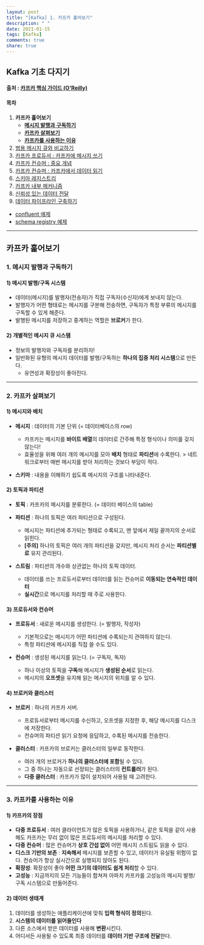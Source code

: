 ```yaml
---
layout: post
title: "[Kafka] 1. 카프카 훑어보기"
description: " "
date: 2021-01-15
tags: [Kafka]
comments: true
share: true
---
```


## Kafka 기초 다지기

 **출처 : [카프카 핵심 가이드 (O'Reilly)](https://book.naver.com/bookdb/book_detail.nhn?bid=14093855)**

#### 목차

1. **카프카 훑어보기**
   - [**메시지 발행과 구독하기**](#1-메시지-발행과-구독하기)
   - [**카프카 살펴보기**](#2-카프카-살펴보기)
   - [**카프카를 사용하는 이유**](#3-카프카를-사용하는-이유)
2. [범용 메시지 큐와 비교하기](https://colinch4.github.io/2021-01-15/402_compare/)
3. [카프카 프로듀서 : 카프카에 메시지 쓰기](https://colinch4.github.io/2021-01-15/403_producer/) 
4. [카프카 컨슈머 : 중요 개념](https://colinch4.github.io/2021-01-15/404_consumer_core/)
5. [카프카 컨슈머 : 카프카에서 데이터 읽기](https://colinch4.github.io/2021-01-15/405_consumer_use/)
6. [스키마 레지스트리](https://colinch4.github.io/2021-01-15/406_schema_registry/)
7. [카프카 내부 메커니즘](https://colinch4.github.io/2021-01-15/407_inside/)
8. [신뢰성 있는 데이터 전달](https://colinch4.github.io/2021-01-15/408_reliability/)
9. [데이터 파이프라인 구축하기](https://colinch4.github.io/2021-01-15/409_data_pipeline/)

- [confluent 예제](https://github.com/colinch4/colinch4.github.io/blob/master/_posts/2021/1/15/Kafka/2021-01-15-99_confluent_example)
- [schema registry 예제](https://github.com/colinch4/colinch4.github.io/blob/master/_posts/2021/1/15/Kafka/2021-01-15-99_schema_registry_example)



___

## 카프카 훑어보기

### 1. 메시지 발행과 구독하기

#### 1) 메시지 발행/구독 시스템

- 데이터(메시지)를 발행자(전송자)가 직접 구독자(수신자)에게 보내지 않는다.
- 발행자가 어떤 형태로는 메시지를 구분해 전송하면, 구독자가 특정 부류의 메시지를 구독할 수 있게 해준다.
- 발행된 메시지를 저장하고 중계하는 역할은 **브로커**가 한다.

  

#### 2) 개별적인 메시지 큐 시스템

- 정보의 발행자와 구독자를 분리하자!
- 일반화된 유형의 메시지 데이터를 발행/구독하는 **하나의 집중 처리 시스템**으로 만든다.
  - 유연성과 확장성이 좋아진다.



___

### 2. 카프카 살펴보기

#### 1) 메시지와 배치

- **메시지** : 데이터의 기본 단위 (= 데이터베이스의 row)
  - 카프카는 메시지를 **바이트 배열**의 데이터로 간주해 특정 형식이나 의미를 갖지 않는다!
  - 효율성을 위해 여러 개의 메시지를 모아 **배치** 형태로 **파티션**에 수록한다.
    \> 네트워크로부터 매번 메시지를 받아 처리하는 것보다 부담이 적다.

- **스키마** : 내용을 이해하기 쉽도록 메시지의 구조를 나타내준다.



#### 2) 토픽과 파티션

- **토픽** : 카프카의 메시지를 분류한다. (= 데이터 베이스의 table)

- **파티션** : 하나의 토픽은 여러 파티션으로 구성된다.
  - 메시지는 파티션에 추가되는 형태로 수록되고, 맨 앞에서 제일 끝까지의 순서로 읽힌다.
  - **[주의]** 하나의 토픽은 여러 개의 파티션을 갖지만, 메시지 처리 순서는 **파티션별로** 유지 관리된다.
  
- **스트림** : 파티션의 개수와 상관없는 하나의 토픽 데이터. 
  - 데이터를 쓰는 프로듀서로부터 데이터를 읽는 컨슈머로 **이동되는 연속적인 데이터**
  - **실시간**으로 메시지를 처리할 때 주로 사용한다.



#### 3) 프로듀서와 컨슈머

- **프로듀서** : 새로운 메시지를 생성한다. (= 발행자, 작성자)
  - 기본적으로는 메시지가 어떤 파티션에 수록되는지 관여하지 않는다.
  - 특정 파티션에 메시지를 직접 쓸 수도 있다.
  
- **컨슈머** : 생성된 메시지를 읽는다. (= 구독자, 독자)
  - 하나 이상의 토픽을 **구독**해 메시지가 **생성된 순서**로 읽는다.
  - 메시지의 **오프셋**을 유지해 읽는 메시지의 위치를 알 수 있다.



#### 4) 브로커와 클러스터

- **브로커** : 하나의 카프카 서버.
  - 프로듀서로부터 메시지를 수신하고, 오프셋을 지정한 후, 해당 메시지를 디스크에 저장한다.
  - 컨슈머의 파티션 읽기 요청에 응답하고, 수록된 메시지를 전송한다.
  
- **클러스터** : 카프카의 브로커는 클러스터의 일부로 동작한다.
  - 여러 개의 브로커가 **하나의 클러스터에 포함**될 수 있다.
  - 그 중 하나는 자동으로 선정되는 클러스터의 **컨트롤러**가 된다.
  - **다중 클러스터** : 카프카가 많이 설치되어 사용될 때 고려한다.



___

### 3. 카프카를 사용하는 이유

#### 1) 카프카의 장점

- **다중 프로듀서** : 여러 클라이언트가 많은 토픽을 사용하거나, 같은 토픽을 같이 사용해도 카프카는 무리 없이 많은 프로듀서의 메시지를 처리할 수 있다.
- **다중 컨슈머** : 많은 컨슈머가 **상호 간섭 없이** 어떤 메시지 스트림도 읽을 수 있다.  
- **디스크 기반의 보존** : **지속해서** 메시지를 보존할 수 있고, 데이터가 유실될 위험이 없다. 컨슈머가 항상 실시간으로 실행되지 않아도 된다.
- **확장성**: 확장성이 좋아 **어떤 크기의 데이터도 쉽게 처리**할 수 있다.
- **고성능** : 지금까지의 모든 기능들이 합쳐져 아파치 카프카를 고성능의 메시지 발행/구독 시스템으로 만들어준다.

  

#### 2) 데이터 생태계

1. 데이터를 생성하는 애플리케이션에 맞춰 **입력 형식이 정의**된다.
2. **시스템의 데이터를 읽어들인다**
3. 다른 소스에서 받은 데이터를 사용해 **변환**시킨다.
4. 어디서든 사용될 수 있도록 최종 데이터를 **데이터 기반 구조에 전달**한다.
